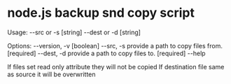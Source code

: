 # node.js backup snd copy script

Usage: --src or -s [string] --dest or -d [string]

Options:
  --version, -v                                                        [boolean]
  --src, -s      provide a path to copy files from.                   [required]
  --dest, -d     provide a path to copy files to.                     [required]
  --help 

If files set read only attribute they will not be copied
If destination file same as source it will be overwritten 
